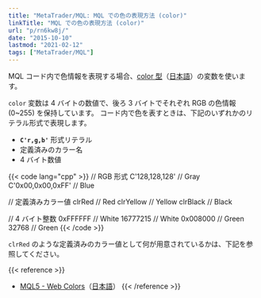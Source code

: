 ```yaml
---
title: "MetaTrader/MQL: MQL での色の表現方法 (color)"
linkTitle: "MQL での色の表現方法 (color)"
url: "p/rn6kw8j/"
date: "2015-10-10"
lastmod: "2021-02-12"
tags: ["MetaTrader/MQL"]
---
```


MQL コード内で色情報を表現する場合、[color 型](https://www.mql5.com/en/docs/basis/types/integer/color)（[日本語](https://www.mql5.com/ja/docs/basis/types/integer/color)）の変数を使います。

`color` 変数は 4 バイトの数値で、後ろ 3 バイトでそれぞれ RGB の色情報 (0~255) を保持しています。
コード内で色を表すときは、下記のいずれかのリテラル形式で表現します。

- __`C'r,g,b'`__ 形式リテラル
- 定義済みのカラー名
- 4 バイト数値

{{< code lang="cpp" >}}
// RGB 形式
C'128,128,128'     // Gray
C'0x00,0x00,0xFF'  // Blue

// 定義済みカラー値
clrRed             // Red
clrYellow          // Yellow
clrBlack           // Black

// 4 バイト整数
0xFFFFFF           // White
16777215           // White
0x008000           // Green
32768              // Green
{{< /code >}}

`clrRed` のような定義済みのカラー値として何が用意されているかは、下記を参照してください。

{{< reference >}}
- [MQL5 - Web Colors](https://www.mql5.com/en/docs/constants/objectconstants/webcolors)（[日本語](https://www.mql5.com/ja/docs/constants/objectconstants/webcolors)）
{{< /reference >}}


